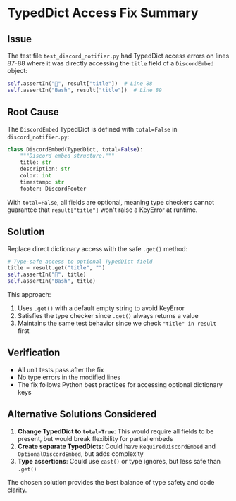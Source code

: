# TypedDict Access Fix Summary

## Issue
The test file `test_discord_notifier.py` had TypedDict access errors on lines 87-88 where it was directly accessing the `title` field of a `DiscordEmbed` object:

```python
self.assertIn("🔧", result["title"])  # Line 88
self.assertIn("Bash", result["title"])  # Line 89
```

## Root Cause
The `DiscordEmbed` TypedDict is defined with `total=False` in `discord_notifier.py`:

```python
class DiscordEmbed(TypedDict, total=False):
    """Discord embed structure."""
    title: str
    description: str
    color: int
    timestamp: str
    footer: DiscordFooter
```

With `total=False`, all fields are optional, meaning type checkers cannot guarantee that `result["title"]` won't raise a KeyError at runtime.

## Solution
Replace direct dictionary access with the safe `.get()` method:

```python
# Type-safe access to optional TypedDict field
title = result.get("title", "")
self.assertIn("🔧", title)
self.assertIn("Bash", title)
```

This approach:
1. Uses `.get()` with a default empty string to avoid KeyError
2. Satisfies the type checker since `.get()` always returns a value
3. Maintains the same test behavior since we check `"title" in result` first

## Verification
- All unit tests pass after the fix
- No type errors in the modified lines
- The fix follows Python best practices for accessing optional dictionary keys

## Alternative Solutions Considered
1. **Change TypedDict to `total=True`**: This would require all fields to be present, but would break flexibility for partial embeds
2. **Create separate TypedDicts**: Could have `RequiredDiscordEmbed` and `OptionalDiscordEmbed`, but adds complexity
3. **Type assertions**: Could use `cast()` or type ignores, but less safe than `.get()`

The chosen solution provides the best balance of type safety and code clarity.